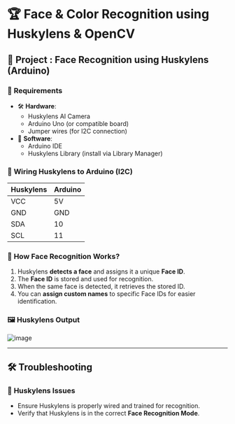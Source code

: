 # 🏆 Face & Color Recognition using Huskylens & OpenCV  


## 🚀 **Project : Face Recognition using Huskylens (Arduino)**  
### 📌 **Requirements**  
- 🛠️ **Hardware**:  
  - Huskylens AI Camera  
  - Arduino Uno (or compatible board)  
  - Jumper wires (for I2C connection)  
- 💾 **Software**:  
  - Arduino IDE  
  - Huskylens Library (install via Library Manager)  

### 🔧 **Wiring Huskylens to Arduino (I2C)**  
| Huskylens | Arduino |
|-----------|---------|
| VCC       | 5V      |
| GND       | GND     |
| SDA       | 10      |
| SCL       | 11      |

### 🎯 **How Face Recognition Works?**
1. Huskylens **detects a face** and assigns it a unique **Face ID**.  
2. The **Face ID** is stored and used for recognition.  
3. When the same face is detected, it retrieves the stored ID.  
4. You can **assign custom names** to specific Face IDs for easier identification.  

### 🖼️ **Huskylens Output**  
![image](https://github.com/user-attachments/assets/506341d2-3908-4dae-8082-ee41233338c0)

---


## 🛠️ **Troubleshooting**
### 🔹 **Huskylens Issues**
- Ensure Huskylens is properly wired and trained for recognition.  
- Verify that Huskylens is in the correct **Face Recognition Mode**.  


